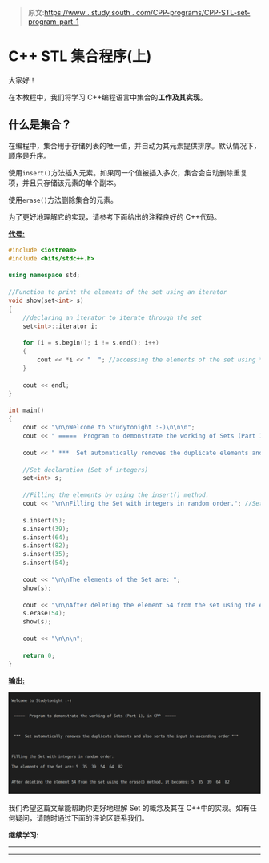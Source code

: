 > 原文:[https://www . study south . com/CPP-programs/CPP-STL-set-program-part-1](https://www.studytonight.com/cpp-programs/cpp-stl-sets-program-part-1)

# C++ STL 集合程序(上)

大家好！

在本教程中，我们将学习 C++编程语言中集合的**工作及其实现**。

## 什么是集合？

在编程中，集合用于存储列表的唯一值，并自动为其元素提供排序。默认情况下，顺序是升序。

使用`insert()`方法插入元素。如果同一个值被插入多次，集合会自动删除重复项，并且只存储该元素的单个副本。

使用`erase()`方法删除集合的元素。

为了更好地理解它的实现，请参考下面给出的注释良好的 C++代码。

<u>**代号:**</u>

```cpp
#include <iostream>
#include <bits/stdc++.h>

using namespace std;

//Function to print the elements of the set using an iterator
void show(set<int> s)
{
    //declaring an iterator to iterate through the set
    set<int>::iterator i;

    for (i = s.begin(); i != s.end(); i++)
    {
        cout << *i << "  "; //accessing the elements of the set using * as i stores the address to each element
    }

    cout << endl;
}

int main()
{
    cout << "\n\nWelcome to Studytonight :-)\n\n\n";
    cout << " =====  Program to demonstrate the working of Sets (Part 1), in CPP  ===== \n\n\n\n";

    cout << " ***  Set automatically removes the duplicate elements and also sorts the input in ascending order *** \n\n";

    //Set declaration (Set of integers)
    set<int> s;

    //Filling the elements by using the insert() method.
    cout << "\n\nFilling the Set with integers in random order."; //Set automatically stores them in order

    s.insert(5);
    s.insert(39);
    s.insert(64);
    s.insert(82);
    s.insert(35);
    s.insert(54);

    cout << "\n\nThe elements of the Set are: ";
    show(s);

    cout << "\n\nAfter deleting the element 54 from the set using the erase() method, it becomes: ";
    s.erase(54);
    show(s);

    cout << "\n\n\n";

    return 0;
} 
```

<u>**输出:**</u>

![C++ Set Part 1](img/851579a1931b4cbfa1c30be0d86c8cdd.png)

我们希望这篇文章能帮助你更好地理解 Set 的概念及其在 C++中的实现。如有任何疑问，请随时通过下面的评论区联系我们。

**继续学习:**

* * *

* * *